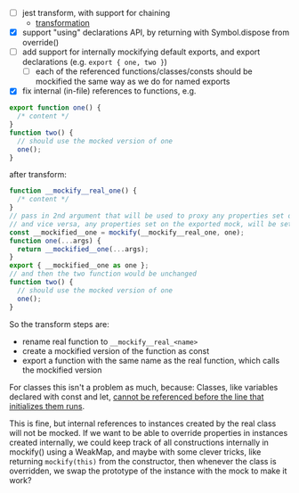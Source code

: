 - [ ] jest transform, with support for chaining
  - [transformation](https://jestjs.io/docs/code-transformation)
- [x] support "using" declarations API, by returning with Symbol.dispose from override()
- [ ] add support for internally mockifying default exports, and export declarations (e.g. `export { one, two }`)
  - [ ] each of the referenced functions/classes/consts should be mockified the same way as we do for named exports
- [x] fix internal (in-file) references to functions, e.g.

```js
export function one() {
  /* content */
}
function two() {
  // should use the mocked version of one
  one();
}
```

after transform:

```js
function __mockify__real_one() {
  /* content */
}
// pass in 2nd argument that will be used to proxy any properties set on the wrapper function in the context of the file
// and vice versa, any properties set on the exported mock, will be set on the wrapper function
const __mockified__one = mockify(__mockify__real_one, one);
function one(...args) {
  return __mockified__one(...args);
}
export { __mockified__one as one };
// and then the two function would be unchanged
function two() {
  // should use the mocked version of one
  one();
}
```

So the transform steps are:

- rename real function to `__mockify__real_<name>`
- create a mockified version of the function as const
- export a function with the same name as the real function, which calls the mockified version

For classes this isn't a problem as much, because:
Classes, like variables declared with const and let, [cannot be referenced before the line that initializes them runs](https://stackoverflow.com/questions/35537619/why-are-es6-classes-not-hoisted/35537963#35537963).

This is fine, but internal references to instances created by the real class will not be mocked.
If we want to be able to override properties in instances created internally,
we could keep track of all constructions internally in mockify() using a WeakMap,
and maybe with some clever tricks, like returning `mockify(this)` from the constructor,
then whenever the class is overridden, we swap the prototype of the instance with the mock to make it work?

